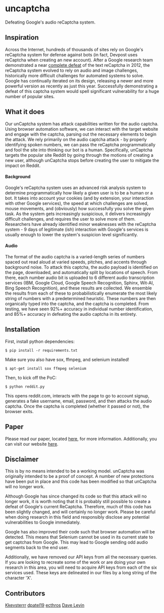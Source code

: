 # uncaptcha

Defeating Google's audio reCaptcha system. 

## Inspiration

Across the Internet, hundreds of thousands of sites rely on Google's reCaptcha system for defense against bots (in fact, Devpost uses reCaptcha when creating an new account). After a Google research team demonstrated a near [complete defeat](https://pdfs.semanticscholar.org/ceef/94e5e9b6188e9aca558efcf92e57ec987bc4.pdf) of the text reCaptcha in 2012, the reCaptcha system evolved to rely on audio and image challenges, historically more difficult challenges for automated systems to solve. Google has continually iterated on its design, releasing a newer and more powerful version as recently as just this year. Successfully demonstrating a defeat of this captcha system would spell significant vulnerability for a huge number of popular sites. 

## What it does

Our unCaptcha system has attack capabilities written for the audio captcha. Using browser automation software, we can interact with the target website and engage with the captcha, parsing out the necessary elements to begin the attack. We rely primarily on the audio captcha attack - by properly identifying spoken numbers, we can pass the reCaptcha programmatically and fool the site into thinking our bot is a human. Specifically, unCaptcha targets the popular site Reddit by going through the motions of creating a new user, although unCaptcha stops before creating the user to mitigate the impact on Reddit.

#### Background

Google's reCaptcha system uses an advanced risk analysis system to determine programmatically how likely a given user is to be a human or a bot. It takes into account your cookies (and by extension, your interaction with other Google services), the speed at which challenges are solved, mouse movements, and (obviously) how successfully you solve the given task. As the system gets increasingly suspicious, it delivers increasingly difficult challenges, and requires the user to solve more of them. Researchers have already identified minor weaknesses with the reCaptcha system - 9 days of legitimate (ish) interaction with Google's services is usually enough to lower the system's suspicion level significantly.

#### Audio
The format of the audio captcha is a varied-length series of numbers spaced out read aloud at varied speeds, pitches, and accents through background noise. To attack this captcha, the audio payload is identified on the page, downloaded, and automatically split by locations of speech. From there, each number audio bit is uploaded to 6 different audio transcription services (IBM, Google Cloud, Google Speech Recognition, Sphinx, Wit-AI, Bing Speech Recognition), and these results are collected. We ensemble the results from each of these to probabilistically enumerate the most likely string of numbers with a predetermined heuristic. These numbers are then organically typed into the captcha, and the captcha is completed. From testing, we have seen 92%+ accuracy in individual number identification, and 85%+ accuracy in defeating the audio captcha in its entirety. 

## Installation

First, install python dependencies:
```
$ pip install -r requirements.txt
```

Make sure you also have sox, ffmpeg, and selenium installed! 
```
$ apt-get install sox ffmpeg selenium
```

Then, to kick off the PoC:

```
$ python reddit.py
``` 

This opens reddit.com, interacts with the page to go to account signup, generates a fake username, email, password, and then attacks the audio captcha. Once the captcha is completed (whether it passed or not), the browser exits. 

## Paper

Please read our paper, located [here](https://www.usenix.org/system/files/conference/woot17/woot17-paper-bock.pdf), for more information. Additionally, you can visit our website [here](http://uncaptcha.cs.umd.edu/).

## Disclaimer

This is by no means intended to be a working model. unCaptcha was originally intended to be a proof of concept. A number of new protections have been put in place and this code has been modified so that unCaptcha will no longer work.

Although Google has since changed its code so that this attack will no longer work, it is worth noting that it is probably still possible to create a defeat of Google's current ReCaptcha. Therefore, much of this code has been slightly changed, and will certainly no longer work. Please be careful when doing research in this field and responsibly disclose any potential vulnerabilities to Google immediately.

Google has also improved their code such that browser automation will be detected. This means that Selenium cannot be used in its current state to get captchas from Google. This may lead to Google sending odd audio segments back to the end user.

Additionally, we have removed our API keys from all the necessary queries. If you are looking to recreate some of the work or are doing your own research in this area, you will need to acquire API keys from each of the six services used. These keys are delineated in our files by a long string of the character 'X'. 

## Contributors

[Kkevsterrr](https://github.com/Kkevsterrr)
[dpatel19](https://github.com/dpatel19)
[ecthros](https://github.com/ecthros)
[Dave Levin](https://www.cs.umd.edu/~dml/)